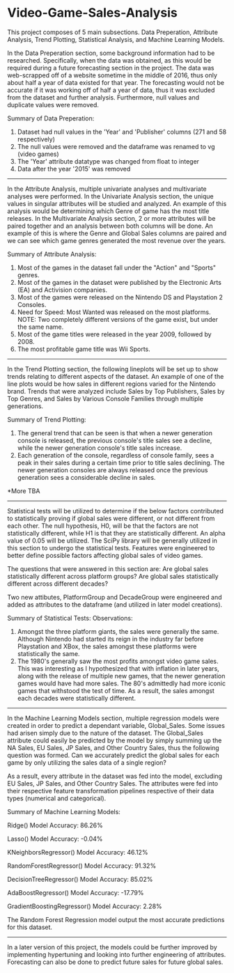 # Video-Game-Sales-Analysis
This project composes of 5 main subsections. Data Preperation, Attribute Analysis, Trend Plotting, Statistical Analysis, and Machine Learning Models.

In the Data Preperation section, some background information had to be researched. Specifically, when the data was obtained, as this would be required during a future forecasting section in the project. The data was web-scrapped off of a website sometime in the middle of 2016, thus only about half a year of data existed for that year. The forecasting would not be accurate if it was working off of half a year of data, thus it was excluded from the dataset and further analysis. Furthermore, null values and duplicate values were removed.

Summary of Data Preperation:
1. Dataset had null values in the 'Year' and 'Publisher' columns (271 and 58 respectively)
2. The null values were removed and the dataframe was renamed to vg (video games)
3. The 'Year' attribute datatype was changed from float to integer
4. Data after the year '2015' was removed

---

In the Attribute Analysis, multiple univariate analyses and multivariate analyses were performed. In the Univariate Analysis section, the unique values in singular attributes will be studied and analyzed. An example of this analysis would be determining which Genre of game has the most title releases. In the Multivariate Analysis section, 2 or more attributes will be paired together and an analysis between both columns will be done. An example of this is where the Genre and Global Sales columns are paired and we can see which game genres generated the most revenue over the years.

Summary of Attribute Analysis:
1. Most of the games in the dataset fall under the "Action" and "Sports" genres.
2. Most of the games in the dataset were published by the Electronic Arts (EA) and Activision companies.
3. Most of the games were released on the Nintendo DS and Playstation 2 Consoles.
4. Need for Speed: Most Wanted was released on the most platforms. NOTE: Two completely different versions of the game exist, but under the same name.
5. Most of the game titles were released in the year 2009, followed by 2008.
6. The most profitable game title was Wii Sports.

---

In the Trend Plotting section, the following lineplots will be set up to show trends relating to different aspects of the dataset. An example of one of the line plots would be how sales in different regions varied for the Nintendo brand. Trends that were analyzed include Sales by Top Publishers, Sales by Top Genres, and Sales by Various Console Families through multiple generations.

Summary of Trend Plotting:
1. The general trend that can be seen is that when a newer generation console is released, the previous console's title sales see a decline, while the newer generation console's title sales increase.
2. Each generation of the console, regardless of console family, sees a peak in their sales during a certain time prior to title sales declining. The newer generation consoles are always released once the previous generation sees a considerable decline in sales.

*More TBA

---

Statistical tests will be utilized to determine if the below factors contributed to statistically proving if global sales were different, or not different from each other. The null hypothesis, H0, will be that the factors are not statistically different, while H1 is that they are statistically different. An alpha value of 0.05 will be utilized. The SciPy library will be generally utilized in this section to undergo the statistical tests. Features were engineered to better define possible factors affecting global sales of video games.

The questions that were answered in this section are:
Are global sales statistically different across platform groups?
Are global sales statistically different across different decades?

Two new attibutes, PlatformGroup and DecadeGroup were engineered and added as attributes to the dataframe (and utilized in later model creations).

Summary of Statistical Tests:
Observations:
1. Amongst the three platform giants, the sales were generally the same. Although Nintendo had started its reign in the industry far before Playstation and XBox, the sales amongst these platforms were statistically the same.
2. The 1980's generally saw the most profits amongst video game sales. This was interesting as I hypothesized that with inflation in later years, along with the release of multiple new games, that the newer generation games would have had more sales. The 80's admittedly had more iconic games that withstood the test of time. As a result, the sales amongst each decades were statistically different.

---

In the Machine Learning Models section, multiple regression models were created in order to predict a dependant variable, Global_Sales. Some issues had arisen simply due to the nature of the dataset. The Global_Sales attribute could easily be predicted by the model by simply summing up the NA Sales, EU Sales, JP Sales, and Other Country Sales, thus the following question was formed. Can we accurately predict the global sales for each game by only utilizing the sales data of a single region?

As a result, every attribute in the dataset was fed into the model, excluding EU Sales, JP Sales, and Other Country Sales. The attributes were fed into their respective feature transformation pipelines respective of their data types (numerical and categorical).

Summary of Machine Learning Models:

 Ridge() 
 Model Accuracy: 86.26%

 Lasso() 
 Model Accuracy: -0.04%

 KNeighborsRegressor() 
 Model Accuracy: 46.12%

 RandomForestRegressor() 
 Model Accuracy: 91.32%

 DecisionTreeRegressor() 
 Model Accuracy: 85.02%

 AdaBoostRegressor() 
 Model Accuracy: -17.79%

 GradientBoostingRegressor() 
 Model Accuracy: 2.28%

The Random Forest Regression model output the most accurate predictions for this dataset.

---

In a later version of this project, the models could be further improved by implementing hypertuning and looking into further engineering of attributes. Forecasting can also be done to predict future sales for future global sales.





